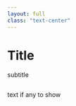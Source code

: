 ```yaml
---
layout: full
class: "text-center"
---
```


# Title
subtitle

```bash

```
<!-- live terminal example here -->

<!-- show after the terminal demo -->
text if any to show
